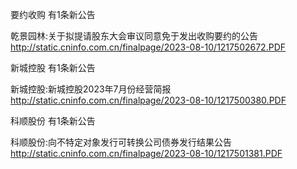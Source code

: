 要约收购 有1条新公告 

乾景园林:关于拟提请股东大会审议同意免于发出收购要约的公告 http://static.cninfo.com.cn/finalpage/2023-08-10/1217502672.PDF 

新城控股 有1条新公告 

新城控股:新城控股2023年7月份经营简报 http://static.cninfo.com.cn/finalpage/2023-08-10/1217500380.PDF 

科顺股份 有1条新公告 

科顺股份:向不特定对象发行可转换公司债券发行结果公告 http://static.cninfo.com.cn/finalpage/2023-08-10/1217501381.PDF 

